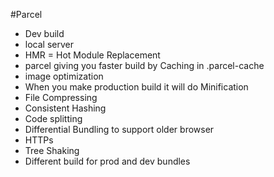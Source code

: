 

#Parcel 
- Dev build 
- local server
- HMR = Hot Module Replacement 
- parcel giving you faster build by Caching in .parcel-cache 
- image optimization 
- When you make production build it will do Minification 
- File Compressing 
- Consistent Hashing 
- Code splitting 
- Differential Bundling to support older browser 
- HTTPs 
- Tree Shaking 
- Different build for prod and dev bundles 